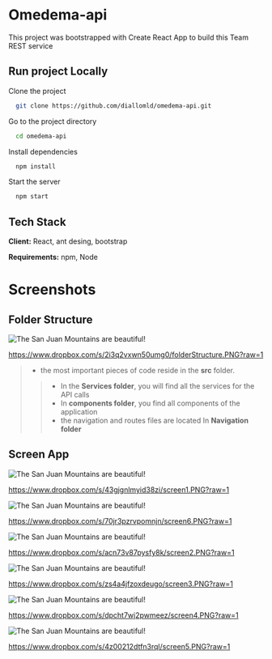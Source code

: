 
# Omedema-api

This project was bootstrapped with Create React App to build this Team REST service


## Run project Locally

Clone the project

```bash
  git clone https://github.com/diallomld/omedema-api.git
```

Go to the project directory

```bash
  cd omedema-api
```

Install dependencies

```bash
  npm install
```

Start the server

```bash
  npm start
```

  
## Tech Stack

**Client:** React, ant desing, bootstrap

**Requirements:** npm, Node

  
# Screenshots

## Folder Structure
![The San Juan Mountains are beautiful!](https://www.dropbox.com/s/2i3q2vxwn50umg0/folderStructure.PNG?raw=1)

https://www.dropbox.com/s/2i3q2vxwn50umg0/folderStructure.PNG?raw=1

> - the most important pieces of code reside in the **src** folder.
>
>> - In the **Services folder**, you will find all the services for the API calls
>> - In **components folder**, you find all components of the application
>> - the navigation and routes files are located In **Navigation folder**
## Screen App
![The San Juan Mountains are beautiful!](https://www.dropbox.com/s/43gjgnlmyid38zi/screen1.PNG?raw=1)


https://www.dropbox.com/s/43gjgnlmyid38zi/screen1.PNG?raw=1 

![The San Juan Mountains are beautiful!](https://www.dropbox.com/s/70jr3pzrvpomnjn/screen6.PNG?raw=1)


https://www.dropbox.com/s/70jr3pzrvpomnjn/screen6.PNG?raw=1

![The San Juan Mountains are beautiful!](https://www.dropbox.com/s/acn73v87pysfy8k/screen2.PNG?raw=1)

https://www.dropbox.com/s/acn73v87pysfy8k/screen2.PNG?raw=1


![The San Juan Mountains are beautiful!](https://www.dropbox.com/s/zs4a4jfzoxdeugo/screen3.PNG?raw=1)

https://www.dropbox.com/s/zs4a4jfzoxdeugo/screen3.PNG?raw=1


![The San Juan Mountains are beautiful!](https://www.dropbox.com/s/dpcht7wj2pwmeez/screen4.PNG?raw=1)


https://www.dropbox.com/s/dpcht7wj2pwmeez/screen4.PNG?raw=1

![The San Juan Mountains are beautiful!](https://www.dropbox.com/s/4z00212dtfn3rql/screen5.PNG?raw=1)


https://www.dropbox.com/s/4z00212dtfn3rql/screen5.PNG?raw=1

